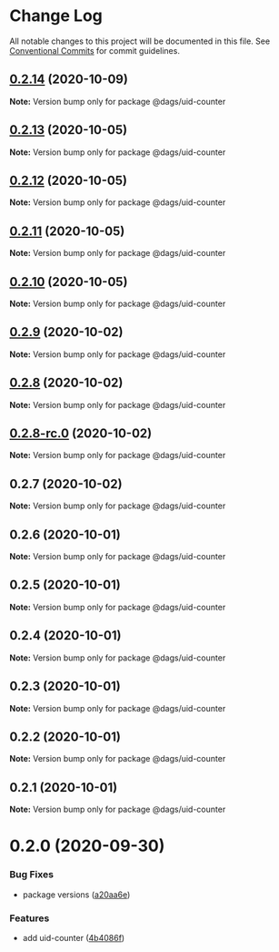 # Change Log

All notable changes to this project will be documented in this file.
See [Conventional Commits](https://conventionalcommits.org) for commit guidelines.

## [0.2.14](https://github.com/AlexanderLapygin/dags/compare/@dags/uid-counter@0.2.13...@dags/uid-counter@0.2.14) (2020-10-09)

**Note:** Version bump only for package @dags/uid-counter






## [0.2.13](https://github.com/AlexanderLapygin/dags/compare/@dags/uid-counter@0.2.12...@dags/uid-counter@0.2.13) (2020-10-05)

**Note:** Version bump only for package @dags/uid-counter





## [0.2.12](https://github.com/AlexanderLapygin/dags/compare/@dags/uid-counter@0.2.11...@dags/uid-counter@0.2.12) (2020-10-05)

**Note:** Version bump only for package @dags/uid-counter





## [0.2.11](https://github.com/AlexanderLapygin/dags/compare/@dags/uid-counter@0.2.10...@dags/uid-counter@0.2.11) (2020-10-05)

**Note:** Version bump only for package @dags/uid-counter





## [0.2.10](https://github.com/AlexanderLapygin/dags/compare/@dags/uid-counter@0.2.9...@dags/uid-counter@0.2.10) (2020-10-05)

**Note:** Version bump only for package @dags/uid-counter






## [0.2.9](https://github.com/AlexanderLapygin/dags/compare/@dags/uid-counter@0.2.8...@dags/uid-counter@0.2.9) (2020-10-02)

**Note:** Version bump only for package @dags/uid-counter





## [0.2.8](https://github.com/AlexanderLapygin/dags/compare/@dags/uid-counter@0.2.8-rc.0...@dags/uid-counter@0.2.8) (2020-10-02)

**Note:** Version bump only for package @dags/uid-counter





## [0.2.8-rc.0](https://github.com/AlexanderLapygin/dags/compare/@dags/uid-counter@0.2.7...@dags/uid-counter@0.2.8-rc.0) (2020-10-02)

**Note:** Version bump only for package @dags/uid-counter






## 0.2.7 (2020-10-02)

**Note:** Version bump only for package @dags/uid-counter





## 0.2.6 (2020-10-01)

**Note:** Version bump only for package @dags/uid-counter





## 0.2.5 (2020-10-01)

**Note:** Version bump only for package @dags/uid-counter





## 0.2.4 (2020-10-01)

**Note:** Version bump only for package @dags/uid-counter





## 0.2.3 (2020-10-01)

**Note:** Version bump only for package @dags/uid-counter





## 0.2.2 (2020-10-01)

**Note:** Version bump only for package @dags/uid-counter





## 0.2.1 (2020-10-01)

**Note:** Version bump only for package @dags/uid-counter





# 0.2.0 (2020-09-30)


### Bug Fixes

* package versions ([a20aa6e](https://github.com/AlexanderLapygin/dags/commit/a20aa6e797b3bc970ca201819bad22e5211fbabf))


### Features

* add uid-counter ([4b4086f](https://github.com/AlexanderLapygin/dags/commit/4b4086fc431bd0382ef87e240b18d977a587fd37))
